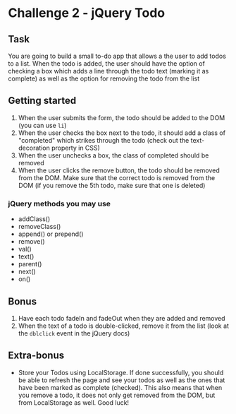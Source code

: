 # Challenge 2 - jQuery Todo 

## Task

You are going to build a small to-do app that allows a the user to add todos to a list. When the todo is added, the user should have the option of checking a box which adds a line through the todo text (marking it as complete) as well as the option for removing the todo from the list

## Getting started

1. When the user submits the form, the todo should be added to the DOM (you can use `li`)
2. When the user checks the box next to the todo, it should add a class of "completed" which strikes through the todo (check out the text-decoration property in CSS)
3. When the user unchecks a box, the class of completed should be removed
3. When the user clicks the remove button, the todo should be removed from the DOM. Make sure that the correct todo is removed from the DOM (if you remove the 5th todo, make sure that one is deleted) 

### jQuery methods you may use 

* addClass()
* removeClass()
* append() or prepend()
* remove()
* val()
* text()
* parent()
* next()
* on()

## Bonus

1. Have each todo fadeIn and fadeOut when they are added and removed
2. When the text of a todo is double-clicked, remove it from the list (look at the `dblclick` event in the jQuery docs)

## Extra-bonus

- Store your Todos using LocalStorage. If done successfully, you should be able to refresh the page and see your todos as well as the ones that have been marked as complete (checked). This also means that when you remove a todo, it does not only get removed from the DOM, but from LocalStorage as well. Good luck!  